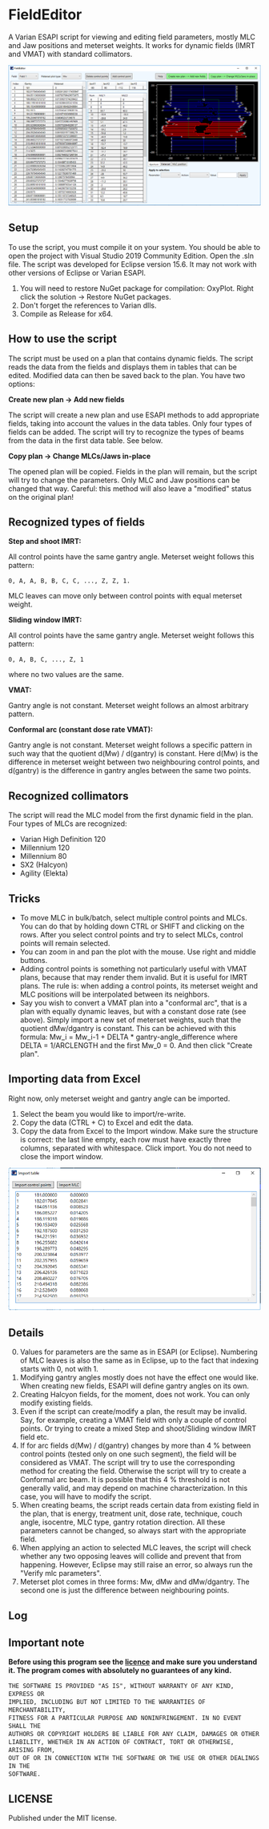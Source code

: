 # FieldEditor
A Varian ESAPI script for viewing and editing field parameters, mostly MLC and Jaw positions and meterset weights. It works for dynamic fields (IMRT and VMAT) with standard collimators.

![image](image1.png)

## Setup

To use the script, you must compile it on your system. You should be able to open the project with Visual Studio 2019 Community Edition. Open the .sln file. 
The script was developed for Eclipse version 15.6. It may not work with other versions of Eclipse or Varian ESAPI.

1. You will need to restore NuGet package for compilation: OxyPlot. Right click the solution -> Restore NuGet packages.
2. Don't forget the references to Varian dlls.
3. Compile as Release for x64.

## How to use the script

The script must be used on a plan that contains dynamic fields. 
The script reads the data from the fields and displays them in tables that can be edited. Modified data can then be saved back to the plan. 
You have two options:

**Create new plan -> Add new fields**

The script will create a new plan and use ESAPI methods to add appropriate fields, taking into account the values in the data tables. Only four types of  fields can be added. The script will try to recognize the types of beams from the data in the first data table. See below.

**Copy plan -> Change MLCs/Jaws in-place**

The opened plan will be copied. Fields in the plan will remain, but the script will try to  change the parameters. Only MLC and Jaw positions can be changed that way. Careful: this method will also leave a "modified" status on the original plan!

## Recognized types of fields


**Step and shoot IMRT:**

All control points have the same gantry angle. Meterset weight follows this pattern:
~~~
0, A, A, B, B, C, C, ..., Z, Z, 1.
~~~

MLC leaves can move only between control points with equal meterset weight.

**Sliding window IMRT:**

All control points have the same gantry angle. Meterset weight follows this pattern:
~~~
0, A, B, C, ..., Z, 1
~~~
where no two values are the same.

**VMAT:**

Gantry angle is not constant. Meterset weight follows an almost arbitrary pattern.

**Conformal arc (constant dose rate VMAT):**

Gantry angle is not constant. Meterset weight follows a specific pattern in such way that the quotient d(Mw) / d(gantry) is constant. Here d(Mw) is the difference in meterset weight between two neighbouring control points, and d(gantry) is the difference in gantry angles between the same two points.


## Recognized collimators

The script will read the MLC model from the first dynamic field in the plan. Four types of MLCs are recognized:

- Varian High Definition 120
- Millennium 120
- Millennium 80
- SX2 (Halcyon)
- Agility (Elekta)
 
## Tricks

- To move MLC in bulk/batch, select multiple control points and MLCs. You can do that by holding down CTRL or SHIFT and clicking on the rows. After you select control points and try to select MLCs, control points will remain selected.
- You can zoom in and pan the plot with the mouse. Use right and middle buttons.
- Adding control points is something not particularly useful with VMAT plans, because that may render them invalid. But it is useful for IMRT plans. The rule is: when adding a control points, its meterset weight and MLC positions will be interpolated between its neighbors.
- Say you wish to convert a VMAT plan into a "conformal arc", that is a plan with equally dynamic leaves, but with a constant dose rate (see above). Simply import a new set of meterset weights, such that the quotient dMw/dgantry is constant. This can be achieved with this formula: Mw_i = Mw_i-1 + DELTA * gantry-angle_difference where DELTA = 1/ARCLENGTH and the first Mw_0 = 0. And then click "Create plan".

## Importing data from Excel

Right now, only meterset weight and gantry angle can be imported.

1. Select the beam you would like to import/re-write. 
2. Copy the data (CTRL + C) to Excel and edit the data.
3. Copy the data from Excel to the Import window. Make sure the structure is correct: the last line empty, each row must have exactly three columns, separated with whitespace. Click import. You do not need to close the import window.
 
![image](image2.png)
 
## Details
0. Values for parameters are the same as in ESAPI (or Eclipse). Numbering of MLC leaves is also the same as in Eclipse, up to the fact that indexing starts with 0, not with 1.
1. Modifying gantry angles mostly does not have the effect one would like. When creating new fields, ESAPI will define gantry angles on its own.
2. Creating Halcyon fields, for the moment, does not work. You can only modify existing fields.
3. Even if the script can create/modify a plan, the result may be invalid. Say, for example, creating a VMAT field with only a couple of control points. Or trying to create a mixed Step and shoot/Sliding window  IMRT field etc.
4. If for arc fields d(Mw) / d(gantry) changes by more than 4 % between control points (tested only on one such segment), the field will be considered as VMAT. The script will try to use the corresponding method for creating the field. Otherwise the script will try to create a Conformal arc beam. It is possible that this 4 % threshold is not generally valid, and may depend on machine characterization. In this case, you will have to modify the script.
5. When creating beams, the script reads certain data from existing field in the plan, that is energy, treatment unit, dose rate, technique, couch angle, isocentre, MLC type, gantry rotation direction. All these parameters cannot be changed, so always start with the appropriate field.
6. When applying an action to selected MLC leaves, the script will check whether any two opposing leaves will collide and prevent that from happening. However, Eclipse may still raise an error, so always run the "Verify mlc parameters".
7. Meterset plot comes in three forms: Mw, dMw and dMw/dgantry. The second one is just the difference between neighbouring points.
  

## Log



## Important note

**Before using this program see the [licence](https://github.com/brjdenis/VarianESAPI-FieldEditor/blob/master/LICENSE) and make sure you understand it. The program comes with absolutely no guarantees of any kind.**

```
THE SOFTWARE IS PROVIDED "AS IS", WITHOUT WARRANTY OF ANY KIND, EXPRESS OR
IMPLIED, INCLUDING BUT NOT LIMITED TO THE WARRANTIES OF MERCHANTABILITY,
FITNESS FOR A PARTICULAR PURPOSE AND NONINFRINGEMENT. IN NO EVENT SHALL THE
AUTHORS OR COPYRIGHT HOLDERS BE LIABLE FOR ANY CLAIM, DAMAGES OR OTHER
LIABILITY, WHETHER IN AN ACTION OF CONTRACT, TORT OR OTHERWISE, ARISING FROM,
OUT OF OR IN CONNECTION WITH THE SOFTWARE OR THE USE OR OTHER DEALINGS IN THE
SOFTWARE.
```


## LICENSE

Published under the MIT license. 